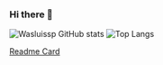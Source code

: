 ### Hi there 👋

![Wasluissp GitHub stats](https://github-readme-stats.vercel.app/api?username=wasluissp&show_icons=true&theme=transparent&hide=contribs,prs&hide_border=true)
![Top Langs](https://github-readme-stats.vercel.app/api/top-langs/?username=wasluissp&theme=transparent&layout=compact&hide_border=true)

[Readme Card](https://github-readme-stats.vercel.app/api/pin/?username=wasluis&repo=github-readme-stats)

<!--div>
<a href="https://github.com/wasluissp/ConversorMoeda">
  <img align="center" src="https://github-readme-stats.vercel.app/api/pin/?username=wasluissp&repo=ConversorMoeda&theme=transparent&hide_border=true" />
</a>
<a href="https://github.com/wasluissp/Challenge-Hotel">
  <img align="center" src="https://github-readme-stats.vercel.app/api/pin/?username=wasluissp&repo=Challenge-Hotel&theme=transparent&hide_border=true" />
</a>
</div-->

<!--
**wasluissp/wasluissp** is a ✨ _special_ ✨ repository because its `README.md` (this file) appears on your GitHub profile.

Here are some ideas to get you started:

- 🔭 I’m currently working on ...
- 🌱 I’m currently learning ...
- 👯 I’m looking to collaborate on ...
- 🤔 I’m looking for help with ...
- 💬 Ask me about ...
- 📫 How to reach me: ...
- 😄 Pronouns: ...
- ⚡ Fun fact: ...
-->
